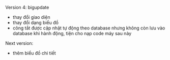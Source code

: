 Version 4: bigupdate
- thay đổi giao diện
- thay đổi dạng biểu đồ
- công tắt được cập nhật tự động theo database nhưng không còn lưu vào database khi hành động, tiện cho nạp code máy sau này


Next version:
- thêm biểu đồ chi tiết
